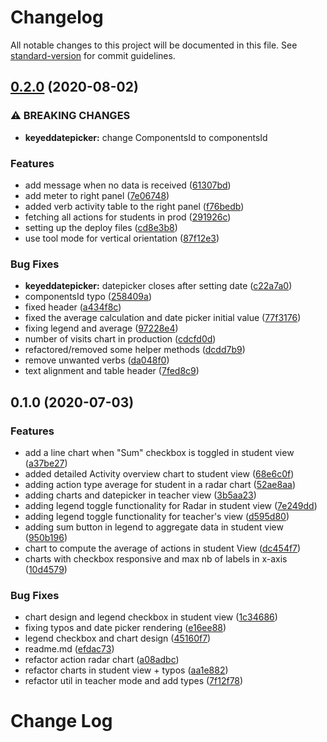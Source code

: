 # Changelog

All notable changes to this project will be documented in this file. See [standard-version](https://github.com/conventional-changelog/standard-version) for commit guidelines.

## [0.2.0](https://github.com/graasp/graasp-app-data-visualization/compare/v0.1.0...v0.2.0) (2020-08-02)

### ⚠ BREAKING CHANGES

- **keyeddatepicker:** change ComponentsId to componentsId

### Features

- add message when no data is received ([61307bd](https://github.com/graasp/graasp-app-data-visualization/commit/61307bdf9cfd4e3f3aba098c71b42a9b13696a48))
- add meter to right panel ([7e06748](https://github.com/graasp/graasp-app-data-visualization/commit/7e06748b0b7710ed97427f6df3670507e537dc39))
- added verb activity table to the right panel ([f76bedb](https://github.com/graasp/graasp-app-data-visualization/commit/f76bedb20f9cfc043b445fa84f823a00d1812afb))
- fetching all actions for students in prod ([291926c](https://github.com/graasp/graasp-app-data-visualization/commit/291926c55771dbad73141e3b7e388057ccf15c31))
- setting up the deploy files ([cd8e3b8](https://github.com/graasp/graasp-app-data-visualization/commit/cd8e3b89fa523540a3b691be8623d6c3036f8745))
- use tool mode for vertical orientation ([87f12e3](https://github.com/graasp/graasp-app-data-visualization/commit/87f12e37b85b180dde9cd56ce2f075b7e2df0e94))

### Bug Fixes

- **keyeddatepicker:** datepicker closes after setting date ([c22a7a0](https://github.com/graasp/graasp-app-data-visualization/commit/c22a7a09446a604bf9dee3665be000c2b3b01d15))
- componentsId typo ([258409a](https://github.com/graasp/graasp-app-data-visualization/commit/258409ac422301803b7c8a7ca4c3938dcb5e673c))
- fixed header ([a434f8c](https://github.com/graasp/graasp-app-data-visualization/commit/a434f8c502afa00e2634f2ff08ec3ef2cd5db1af))
- fixed the average calculation and date picker initial value ([77f3176](https://github.com/graasp/graasp-app-data-visualization/commit/77f3176ed9b0f255eca4f356c01196cec4835d60))
- fixing legend and average ([97228e4](https://github.com/graasp/graasp-app-data-visualization/commit/97228e4d0d10864ee1b61706c89e0f475f7b9257))
- number of visits chart in production ([cdcfd0d](https://github.com/graasp/graasp-app-data-visualization/commit/cdcfd0d509726e166c3616b08c677dbf404b6d67))
- refactored/removed some helper methods ([dcdd7b9](https://github.com/graasp/graasp-app-data-visualization/commit/dcdd7b96e92f50cc6924a1da01b122136ca30683))
- remove unwanted verbs ([da048f0](https://github.com/graasp/graasp-app-data-visualization/commit/da048f06215daab7cf10f0f955dbff56715ed415))
- text alignment and table header ([7fed8c9](https://github.com/graasp/graasp-app-data-visualization/commit/7fed8c9bc4e444ac47df70a399f14aed4a01e47d))

## 0.1.0 (2020-07-03)

### Features

- add a line chart when "Sum" checkbox is toggled in student view ([a37be27](https://github.com/HadiKhai/graasp-app-data-visualization/commit/a37be274f637caf87582c303ab4b41182645fb87))
- added detailed Activity overview chart to student view ([68e6c0f](https://github.com/HadiKhai/graasp-app-data-visualization/commit/68e6c0f594e7a1443456d7d4a7797dd4d92e690f))
- adding action type average for student in a radar chart ([52ae8aa](https://github.com/HadiKhai/graasp-app-data-visualization/commit/52ae8aa0bd33abe0c8f645ec9026abaca9e66907))
- adding charts and datepicker in teacher view ([3b5aa23](https://github.com/HadiKhai/graasp-app-data-visualization/commit/3b5aa2318230b105e947b460a494a8cf4597a7cc))
- adding legend toggle functionality for Radar in student view ([7e249dd](https://github.com/HadiKhai/graasp-app-data-visualization/commit/7e249dd5b8c6146f852f8c4822c3d43aff982e7c))
- adding legend toggle functionality for teacher's view ([d595d80](https://github.com/HadiKhai/graasp-app-data-visualization/commit/d595d80d1754af77a5010f06c99aa61a315817a4))
- adding sum button in legend to aggregate data in student view ([950b196](https://github.com/HadiKhai/graasp-app-data-visualization/commit/950b196f5e27e51932028ac5e1d71f14bb3e3288))
- chart to compute the average of actions in student View ([dc454f7](https://github.com/HadiKhai/graasp-app-data-visualization/commit/dc454f7acc80c68b315d50d875c23e5ef7340891))
- charts with checkbox responsive and max nb of labels in x-axis ([10d4579](https://github.com/HadiKhai/graasp-app-data-visualization/commit/10d4579778c04f7d31f2696166adfa081ba74237))

### Bug Fixes

- chart design and legend checkbox in student view ([1c34686](https://github.com/HadiKhai/graasp-app-data-visualization/commit/1c3468620c48c79136dd107c2a2bdb5ff939186b))
- fixing typos and date picker rendering ([e16ee88](https://github.com/HadiKhai/graasp-app-data-visualization/commit/e16ee884afac513496ef2339b9f856ba166380ac))
- legend checkbox and chart design ([45160f7](https://github.com/HadiKhai/graasp-app-data-visualization/commit/45160f7d931efea7298d87bdc116f0945446f040))
- readme.md ([efdac73](https://github.com/HadiKhai/graasp-app-data-visualization/commit/efdac73f6b6a839aa7e6715a85feba3258a65b40))
- refactor action radar chart ([a08adbc](https://github.com/HadiKhai/graasp-app-data-visualization/commit/a08adbcb126cc4f1c4636ab6571be118b63e3190))
- refactor charts in student view + typos ([aa1e882](https://github.com/HadiKhai/graasp-app-data-visualization/commit/aa1e882c0d59f4d7cc246e5b3920112e7e0faa7c))
- refactor util in teacher mode and add types ([7f12f78](https://github.com/HadiKhai/graasp-app-data-visualization/commit/7f12f7806ef3d0b01470c839c5d539555afd93ae))

# Change Log
